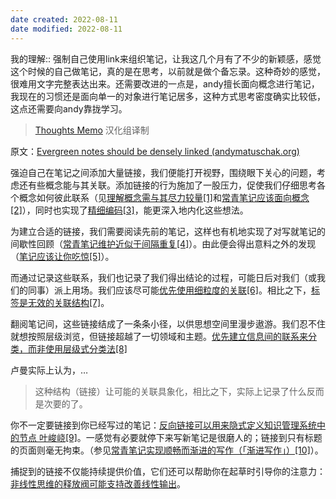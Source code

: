 ```yaml
---
date created: 2022-08-11
date modified: 2022-08-11
---
```

我的理解:: 强制自己使用link来组织笔记，让我这几个月有了不少的新颖感，感觉这个时候的自己做笔记，真的是在思考，以前就是做个备忘录。这种奇妙的感觉，很难用文字完整表达出来。还需要改进的一点是，andy擅长面向概念进行笔记，我现在的习惯还是面向单一的对象进行笔记居多，这种方式思考密度确实比较低，这点还需要向andy靠拢学习。

> [Thoughts Memo](https://paratranz.cn/projects/3131) 汉化组译制

原文：[Evergreen notes should be densely linked (andymatuschak.org)](https://notes.andymatuschak.org/z2HUE4ABbQjUNjrNemvkTCsLa1LPDRuwh1tXC)

强迫自己在笔记之间添加大量链接，我们便能打开视野，围绕眼下关心的问题，考虑还有些概念能与其关联。添加链接的行为施加了一股压力，促使我们仔细思考各个概念如何彼此联系（见[理解概念需与其尽力较量](https://notes.andymatuschak.org/zX1WtJ4ouE8sjN1NgWHsGVg8ZnVfp5Kz74Vs)[\[1\]](https://zhuanlan.zhihu.com/p/426450021#ref_1)和[常青笔记应该面向概念](https://notes.andymatuschak.org/z6bci25mVUBNFdVWSrQNKr6u7AZ1jFzfTVbMF)[\[2\]](https://zhuanlan.zhihu.com/p/426450021#ref_2)），同时也实现了[精细编码](https://notes.andymatuschak.org/z3ZTBNhJddpewTBgbKAFy2cnSMBiJRpMZWsfB)[\[3\]](https://zhuanlan.zhihu.com/p/426450021#ref_3)，能更深入地内化这些想法。

为建立合适的链接，我们需要阅读先前的笔记，这样也有机地实现了对写就笔记的间歇性回顾（[常青笔记维护近似于间隔重复](https://notes.andymatuschak.org/z6yfTwYekzvBkVjeH7WBUrSAJhyGTMYDAyYW7)[\[4\]](https://zhuanlan.zhihu.com/p/426450021#ref_4)）。由此便会得出意料之外的发现（[笔记应该让你吃惊](https://notes.andymatuschak.org/z4KZ9973AoHhvM9Pj5Qrds48JXNbMEwVJmVRw)[\[5\]](https://zhuanlan.zhihu.com/p/426450021#ref_5)）。

而通过记录这些联系，我们也记录了我们得出结论的过程，可能日后对我们（或我们的同事）派上用场。我们应该尽可能[优先使用细粒度的关联](https://notes.andymatuschak.org/z68tVM68dEAuH4acs7HY6K76tTVzBdoBGKMZB)[\[6\]](https://zhuanlan.zhihu.com/p/426450021#ref_6)。相比之下，[标签是无效的关联结构](https://notes.andymatuschak.org/z3MzhvmesiD2htMaEFQJif7gJgyaHAQvKH49Z)[\[7\]](https://zhuanlan.zhihu.com/p/426450021#ref_7)。

翻阅笔记间，这些链接结成了一条条小径，以供思想空间里漫步遨游。我们忍不住就想按照层级浏览，但链接超越了一切领域和主题。[优先建立信息间的联系来分类，而非使用层级式分类法](https://notes.andymatuschak.org/z29hLZHiVt7W2uss2uMpSZquAX5T6vaeSF6Cy)[\[8\]](https://zhuanlan.zhihu.com/p/426450021#ref_8)

卢曼实际上认为，…

> 这种结构（链接）让可能的关联具象化，相比之下，实际上记录了什么反而是次要的了。

你不一定要链接到你已经写过的笔记：[反向链接可以用来隐式定义知识管理系统中的节点 叶峻峣](https://notes.andymatuschak.org/z2newCwFfd6iZFyf9bgspkbyt1G8wbQxJVgTK)[\[9\]](https://zhuanlan.zhihu.com/p/426450021#ref_9)。一感觉有必要就停下来写新笔记是很磨人的；链接到只有标题的页面则毫无拘束。（参见[常青笔记实现顺畅而渐进的写作（「渐进写作」）](https://notes.andymatuschak.org/z6C5H4eYH2A4omfNLuUcDiKibQ1hZG2RGNZ97)[\[10\]](https://zhuanlan.zhihu.com/p/426450021#ref_10)）。

捕捉到的链接不仅能持续提供价值，它们还可以帮助你在起草时引导你的注意力：[非线性思维的释放阀可能支持改善线性输出](https://notes.andymatuschak.org/z3iT7pPmhbY8WtofoCccd58xtnhJUfkJPztGP)。
